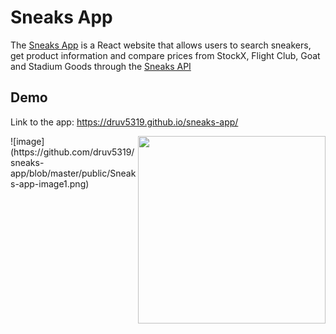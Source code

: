 # Sneaks App
The [Sneaks App](https://druv5319.github.io/sneaks-app/) is a React website that allows users to search sneakers, get product information and compare prices from StockX, Flight Club, Goat and Stadium Goods through the [Sneaks API](https://github.com/druv5319/Sneaks-API)
## Demo
Link to the app: https://druv5319.github.io/sneaks-app/

<img src="https://github.com/druv5319/sneaks-app/blob/master/public/Sneaks-app-image1.png" width=300 align=right>
![image](https://github.com/druv5319/sneaks-app/blob/master/public/Sneaks-app-image1.png)
